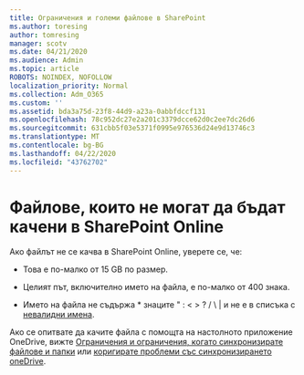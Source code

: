 ```yaml
---
title: Ограничения и големи файлове в SharePoint
ms.author: toresing
author: tomresing
manager: scotv
ms.date: 04/21/2020
ms.audience: Admin
ms.topic: article
ROBOTS: NOINDEX, NOFOLLOW
localization_priority: Normal
ms.collection: Adm_O365
ms.custom: ''
ms.assetid: bda3a75d-23f8-44d9-a23a-0abbfdccf131
ms.openlocfilehash: 78c952dc27e2a201c3379dcce62d0c2ee7dc26d6
ms.sourcegitcommit: 631cbb5f03e5371f0995e976536d24e9d13746c3
ms.translationtype: MT
ms.contentlocale: bg-BG
ms.lasthandoff: 04/22/2020
ms.locfileid: "43762702"
---
```

# <a name="files-that-cant-be-uploaded-to-sharepoint-online"></a>Файлове, които не могат да бъдат качени в SharePoint Online

Ако файлът не се качва в SharePoint Online, уверете се, че:
  
- Това е по-малко от 15 GB по размер.
    
- Целият път, включително името на файла, е по-малко от 400 знака.
    
- Името на файла не съдържа \* знаците " : \< \> ? / \ | и не е в списъка с [невалидни имена](https://go.microsoft.com/fwlink/?linkid=866430).
    
Ако се опитвате да качите файла с помощта на настолното приложение OneDrive, вижте [Ограничения и ограничения, когато синхронизирате файлове и папки](httpsbv://go.microsoft.com/fwlink/p/?LinkID=717734) или [коригирате проблеми със синхронизирането oneDrive](https://go.microsoft.com/fwlink/?linkid=866431).
  

